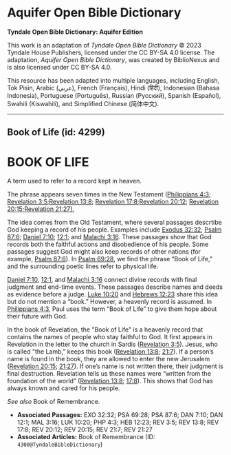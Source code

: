 # Aquifer Open Bible Dictionary

**Tyndale Open Bible Dictionary: Aquifer Edition**

This work is an adaptation of *Tyndale Open Bible Dictionary* © 2023 Tyndale House Publishers, licensed under the CC BY\-SA 4\.0 license. The adaptation, *Aquifer Open Bible Dictionary*, was created by BiblioNexus and is also licensed under CC BY\-SA 4\.0\.

This resource has been adapted into multiple languages, including English, Tok Pisin, Arabic (عربي), French (Français), Hindi (हिंदी), Indonesian (Bahasa Indonesia), Portuguese (Português), Russian (Русский), Spanish (Español), Swahili (Kiswahili), and Simplified Chinese (简体中文).



--------------------------------

## Book of Life (id: 4299)

BOOK OF LIFE
============

A term used to refer to a record kept in heaven. 

The phrase appears seven times in the New Testament ([Philippians 4:3](https://ref.ly/Phil4:3); [Revelation 3:5](https://ref.ly/Rev3:5);[Revelation 13:8](https://ref.ly/Rev13:8); [Revelation 17:8](https://ref.ly/Rev17:8);[Revelation 20:12](https://ref.ly/Rev20:12,Rev20:15); [Revelation 20:15](https://ref.ly/Rev20:12,Rev20:15);[Revelation 21:27\).](https://ref.ly/Rev21:27)

The idea comes from the Old Testament, where several passages descrtibe God keeping a record of his people. Examples include [Exodus 32:32](https://ref.ly/Exod32:32); [Psalm 87:6](https://ref.ly/Ps87:6); [Daniel 7:10](https://ref.ly/Dan7:10); [12:1](https://ref.ly/Dan12:1); and [Malachi 3:16](https://ref.ly/Mal3:16). These passages show that God records both the faithful actions and disobedience of his people. Some passages suggest God might also keep records of other nations (for example, [Psalm 87:6](https://ref.ly/Ps87:6)). In [Psalm 69:28](https://ref.ly/Ps69:28), we find the phrase “Book of Life,” and the surrounding poetic lines refer to physical life.

[Daniel 7:10](https://ref.ly/Dan7:10), [12:1](https://ref.ly/Dan12:1), and [Malachi 3:16](https://ref.ly/Mal3:16) connect divine records with final judgment and end\-time events. These passages describe names and deeds as evidence before a judge. [Luke 10:20](https://ref.ly/Luke10:20) and [Hebrews 12:23](https://ref.ly/Heb12:23) share this idea but do not mention a “book.” However, a heavenly record is assumed. In [Philippians 4:3](https://ref.ly/Phil4:3), Paul uses the term “Book of Life” to give them hope about their future with God.

In the book of Revelation, the "Book of Life" is a heavenly record that contains the names of people who stay faithful to God. It first appears in Revelation in the letter to the church in Sardis ([Revelation 3:5](https://ref.ly/Rev3:5)). Jesus, who is called "the Lamb," keeps this book ([Revelation 13:8](https://ref.ly/Rev13:8); [21:7](https://ref.ly/Rev21:7)). If a person’s name is found in the book, they are allowed to enter the new Jerusalem ([Revelation 20:15](https://ref.ly/Rev20:15); [21:27](https://ref.ly/Rev21:27)). If one’s name is not written there, their judgment is final destruction. Revelation tells us these names were “written from the foundation of the world” ([Revelation 13:8](https://ref.ly/Rev13:8); [17:8](https://ref.ly/Rev17:8)). This shows that God has always known and cared for his people.

*See also* Book of Remembrance.

* **Associated Passages:** EXO 32:32; PSA 69:28; PSA 87:6; DAN 7:10; DAN 12:1; MAL 3:16; LUK 10:20; PHP 4:3; HEB 12:23; REV 3:5; REV 13:8; REV 17:8; REV 20:12; REV 20:15; REV 21:7; REV 21:27
* **Associated Articles:** Book of Remembrance (ID: `4300@TyndaleBibleDictionary`)


